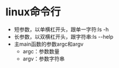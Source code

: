 # linux命令行
- 短参数，以单横杠开头，跟单一字符:ls -h
- 长参数，以双横杠开头，跟字符串:ls --help
- 主main函数的参数argc和argv
	- argc：参数数量
	- argv：参数字符串